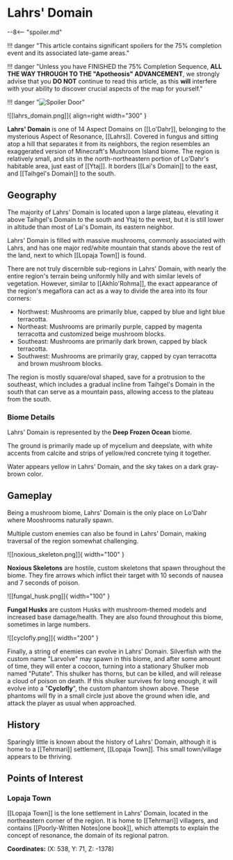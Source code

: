 # Lahrs' Domain

--8<-- "spoiler.md"

!!! danger "This article contains significant spoilers for the 75% completion event and its associated late-game areas."

!!! danger "Unless you have FINISHED the 75% Completion Sequence, **ALL THE WAY THROUGH TO THE "Apotheosis" ADVANCEMENT**, we strongly advise that you **DO NOT** continue to read this article, as this **will** interfere with your ability to discover crucial aspects of the map for yourself."

!!! danger "![Spoiler Door](/assets/img/spoiler_door.png)"

![[lahrs_domain.png]]{ align=right width=”300” }

**Lahrs' Domain** is one of 14 Aspect Domains on [[Lo'Dahr]], belonging to the mysterious Aspect of Resonance, [[Lahrs]]. Covered in fungus and sitting atop a hill that separates it from its neighbors, the region resembles an exaggerated version of Minecraft's Mushroom Island biome. The region is relatively small, and sits in the north-northeastern portion of Lo'Dahr's habitable area, just east of [[Ytaj]]. It borders [[Lai's Domain]] to the east, and [[Taihgel's Domain]] to the south.

## Geography

The majority of Lahrs' Domain is located upon a large plateau, elevating it above Taihgel's Domain to the south and Ytaj to the west, but it is still lower in altitude than most of Lai's Domain, its eastern neighbor. 

Lahrs' Domain is filled with massive mushrooms, commonly associated with Lahrs, and has one major red/white mountain that stands above the rest of the land, next to which [[Lopaja Town]] is found.

There are not truly discernible sub-regions in Lahrs' Domain, with nearly the entire region's terrain being uniformly hilly and with similar levels of vegetation. However, similar to [[Akhlo'Rohma]], the exact appearance of the region's megaflora can act as a way to divide the area into its four corners:

- Northwest: Mushrooms are primarily blue, capped by blue and light blue terracotta. <br>
- Northeast: Mushrooms are primarily purple, capped by magenta terracotta and customized beige mushroom blocks. <br>
- Southeast: Mushrooms are primarily dark brown, capped by black terracotta. <br>
- Southwest: Mushrooms are primarily gray, capped by cyan terracotta and brown mushroom blocks.

The region is mostly square/oval shaped, save for a protrusion to the southeast, which includes a gradual incline from Taihgel's Domain in the south that can serve as a mountain pass, allowing access to the plateau from the south.

### Biome Details

Lahrs' Domain is represented by the **Deep Frozen Ocean** biome.

The ground is primarily made up of mycelium and deepslate, with white accents from calcite and strips of yellow/red concrete tying it together.

Water appears yellow in Lahrs' Domain, and the sky takes on a dark gray-brown color.

## Gameplay

Being a mushroom biome, Lahrs' Domain is the only place on Lo'Dahr where Mooshrooms naturally spawn.

Multiple custom enemies can also be found in Lahrs' Domain, making traversal of the region somewhat challenging.

![[noxious_skeleton.png]]{ width="100" }

**Noxious Skeletons** are hostile, custom skeletons that spawn throughout the biome. They fire arrows which inflict their target with 10 seconds of nausea and 7 seconds of poison. 

![[fungal_husk.png]]{ width="100" }

**Fungal Husks** are custom Husks with mushroom-themed models and increased base damage/health. They are also found throughout this biome, sometimes in large numbers.

![[cyclofly.png]]{ width="200" }

Finally, a string of enemies can evolve in Lahrs' Domain. Silverfish with the custom name "Larvolve" may spawn in this biome, and after some amount of time, they will enter a cocoon, turning into a stationary Shulker mob named "Putate". This shulker has thorns, but can be killed, and will release a cloud of poison on death. If this shulker survives for long enough, it will evolve into a "**Cyclofly**", the custom phantom shown above. These phantoms will fly in a small circle just above the ground when idle, and attack the player as usual when approached.

## History

Sparingly little is known about the history of Lahrs' Domain, although it is home to a [[Tehrmari]] settlement, [[Lopaja Town]]. This small town/village appears to be thriving.

## Points of Interest

### Lopaja Town

[[Lopaja Town]] is the lone settlement in Lahrs' Domain, located in the northeastern corner of the region. It is home to [[Tehrmari]] villagers, and contains [[Poorly-Written Notes|one book]], which attempts to explain the concept of resonance, the domain of its regional patron.

**Coordinates:** (X: 538, Y: 71, Z: -1378)